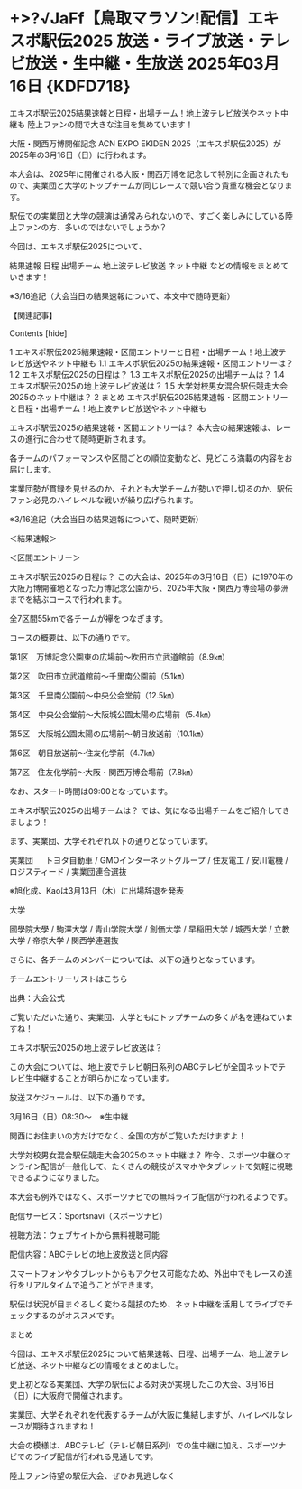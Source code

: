 # +>?√JaFf【鳥取マラソン!配信】エキスポ駅伝2025 放送・ライブ放送・テレビ放送・生中継・生放送 2025年03月16日 {KDFD718}

エキスポ駅伝2025結果速報と日程・出場チーム！地上波テレビ放送やネット中継も
陸上ファンの間で大きな注目を集めています！

大阪・関西万博開催記念 ACN EXPO EKIDEN 2025（エキスポ駅伝2025）が2025年の3月16日（日）に行われます。

本大会は、2025年に開催される大阪・関西万博を記念して特別に企画されたもので、実業団と大学のトップチームが同じレースで競い合う貴重な機会となります。

駅伝での実業団と大学の競演は通常みられないので、すごく楽しみにしている陸上ファンの方、多いのではないでしょうか？

今回は、エキスポ駅伝2025について、

結果速報
日程
出場チーム
地上波テレビ放送
ネット中継
などの情報をまとめていきます！


※3/16追記（大会当日の結果速報について、本文中で随時更新）

【関連記事】



Contents [hide]

1 エキスポ駅伝2025結果速報・区間エントリーと日程・出場チーム！地上波テレビ放送やネット中継も
1.1 エキスポ駅伝2025の結果速報・区間エントリーは？
1.2 エキスポ駅伝2025の日程は？
1.3 エキスポ駅伝2025の出場チームは？
1.4 エキスポ駅伝2025の地上波テレビ放送は？
1.5 大学対校男女混合駅伝競走大会2025のネット中継は？
2 まとめ
エキスポ駅伝2025結果速報・区間エントリーと日程・出場チーム！地上波テレビ放送やネット中継も

エキスポ駅伝2025の結果速報・区間エントリーは？
本大会の結果速報は、レースの進行に合わせて随時更新されます。

各チームのパフォーマンスや区間ごとの順位変動など、見どころ満載の内容をお届けします。

実業団勢が貫録を見せるのか、それとも大学チームが勢いで押し切るのか、駅伝ファン必見のハイレベルな戦いが繰り広げられます。

※3/16追記（大会当日の結果速報について、随時更新）

＜結果速報＞

＜区間エントリー＞

 

エキスポ駅伝2025の日程は？
この大会は、2025年の3月16日（日）に1970年の大阪万博開催地となった万博記念公園から、2025年大阪・関西万博会場の夢洲までを結ぶコースで行われます。

全7区間55kmで各チームが襷をつなぎます。

コースの概要は、以下の通りです。

第1区　万博記念公園東の広場前～吹田市立武道館前（8.9㎞）

第2区　吹田市立武道館前～千里南公園前（5.1㎞）

第3区　千里南公園前～中央公会堂前（12.5㎞）

第4区　中央公会堂前～大阪城公園太陽の広場前（5.4㎞）

第5区　大阪城公園太陽の広場前～朝日放送前（10.1㎞）

第6区　朝日放送前～住友化学前（4.7㎞）

第7区　住友化学前～大阪・関西万博会場前（7.8㎞）

なお、スタート時間は09:00となっています。

 

エキスポ駅伝2025の出場チームは？
では、気になる出場チームをご紹介してきましょう！

まず、実業団、大学それぞれ以下の通りとなっています。

実業団
　
トヨタ自動車 / GMOインターネットグループ / 住友電工 / 安川電機 / ロジスティード / 実業団連合選抜

※旭化成、Kaoは3月13日（木）に出場辞退を発表

大学


國學院大學 / 駒澤大学 / 青山学院大学 / 創価大学 / 早稲田大学 / 城西大学 / 立教大学 / 帝京大学 / 関西学連選抜

さらに、各チームのメンバーについては、以下の通りとなっています。

チームエントリーリストはこちら

出典：大会公式

ご覧いただいた通り、実業団、大学ともにトップチームの多くが名を連ねていますね！

エキスポ駅伝2025の地上波テレビ放送は？

この大会については、地上波でテレビ朝日系列のABCテレビが全国ネットでテレビ生中継することが明らかになっています。

放送スケジュールは、以下の通りです。

3月16日（日）08:30～　※生中継

関西にお住まいの方だけでなく、全国の方がご覧いただけますよ！

大学対校男女混合駅伝競走大会2025のネット中継は？
昨今、スポーツ中継のオンライン配信が一般化して、たくさんの競技がスマホやタブレットで気軽に視聴できるようになりました。


本大会も例外ではなく、スポーツナビでの無料ライブ配信が行われるようです。

配信サービス：Sportsnavi（スポーツナビ）

視聴方法：ウェブサイトから無料視聴可能

配信内容：ABCテレビの地上波放送と同内容

スマートフォンやタブレットからもアクセス可能なため、外出中でもレースの進行をリアルタイムで追うことができます。

駅伝は状況が目まぐるしく変わる競技のため、ネット中継を活用してライブでチェックするのがオススメです。

まとめ

今回は、エキスポ駅伝2025について結果速報、日程、出場チーム、地上波テレビ放送、ネット中継などの情報をまとめました。

 

史上初となる実業団、大学の駅伝による対決が実現したこの大会、3月16日（日）に大阪府で開催されます。

 

実業団、大学それぞれを代表するチームが大阪に集結しますが、ハイレベルなレースが期待されますね！

 

大会の模様は、ABCテレビ（テレビ朝日系列）での生中継に加え、スポーツナビでのライブ配信が行われる見通しです。

 

陸上ファン待望の駅伝大会、ぜひお見逃しなく